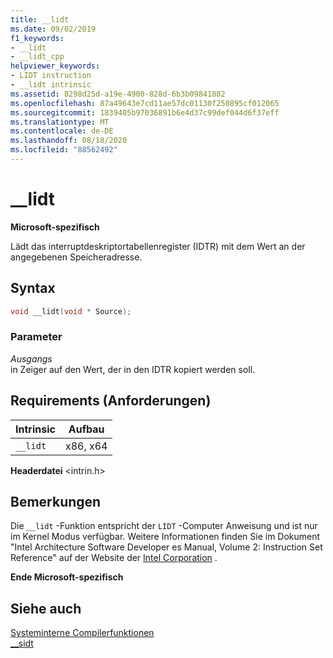 ```yaml
---
title: __lidt
ms.date: 09/02/2019
f1_keywords:
- __lidt
- __lidt_cpp
helpviewer_keywords:
- LIDT instruction
- __lidt intrinsic
ms.assetid: 8298d25d-a19e-4900-828d-6b3b09841882
ms.openlocfilehash: 87a49643e7cd11ae57dc01130f250895cf012065
ms.sourcegitcommit: 1839405b97036891b6e4d37c99def044d6f37eff
ms.translationtype: MT
ms.contentlocale: de-DE
ms.lasthandoff: 08/18/2020
ms.locfileid: "88562492"
---
```

# <a name="__lidt"></a>__lidt

**Microsoft-spezifisch**

Lädt das interruptdeskriptortabellenregister (IDTR) mit dem Wert an der angegebenen Speicheradresse.

## <a name="syntax"></a>Syntax

```C
void __lidt(void * Source);
```

### <a name="parameters"></a>Parameter

*Ausgangs*\
in Zeiger auf den Wert, der in den IDTR kopiert werden soll.

## <a name="requirements"></a>Requirements (Anforderungen)

|Intrinsic|Aufbau|
|---------------|------------------|
|`__lidt`|x86, x64|

**Headerdatei** \<intrin.h>

## <a name="remarks"></a>Bemerkungen

Die `__lidt` -Funktion entspricht der `LIDT` -Computer Anweisung und ist nur im Kernel Modus verfügbar. Weitere Informationen finden Sie im Dokument "Intel Architecture Software Developer es Manual, Volume 2: Instruction Set Reference" auf der Website der [Intel Corporation](https://software.intel.com/articles/intel-sdm) .

**Ende Microsoft-spezifisch**

## <a name="see-also"></a>Siehe auch

[Systeminterne Compilerfunktionen](../intrinsics/compiler-intrinsics.md)\
[__sidt](../intrinsics/sidt.md)
